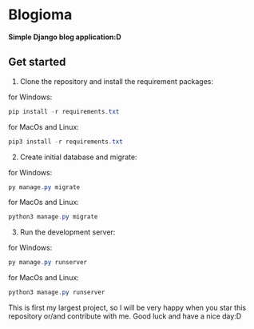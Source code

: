 # Blogioma

**Simple Django blog application:D**

## Get started

1. Clone the repository and install the requirement packages:

for Windows:

```powershell
pip install -r requirements.txt
```

for MacOs and Linux:

```powershell
pip3 install -r requirements.txt
```

2. Create initial database and migrate:

for Windows:

```powershell
py manage.py migrate
```

for MacOs and Linux:

```powershell
python3 manage.py migrate
```

3. Run the development server:

for Windows:

```powershell
py manage.py runserver
```

for MacOs and Linux:

```powershell
python3 manage.py runserver
```



This is first my largest project, so I will be very happy when you star this repository or/and contribute with me. Good luck and have a nice day:D
